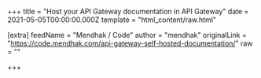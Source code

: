 
+++
title = "Host your API Gateway documentation in API Gateway"
date = 2021-05-05T00:00:00.000Z
template = "html_content/raw.html"

[extra]
feedName = "Mendhak / Code"
author = "mendhak"
originalLink = "https://code.mendhak.com/api-gateway-self-hosted-documentation/"
raw = ""

+++

